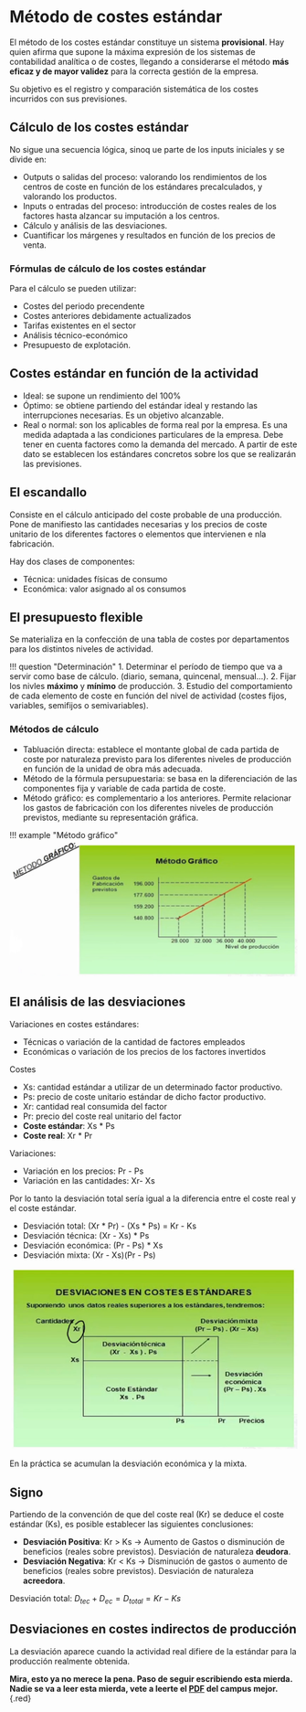 # Método de costes estándar

El método de los costes estándar constituye un sistema **provisional**. Hay quien afirma que supone la máxima expresión de los sistemas de contabilidad analítica o de costes, llegando a considerarse el método **más eficaz y de mayor validez** para la correcta gestión de la empresa.

Su objetivo es el registro y comparación sistemática de los costes incurridos con sus previsiones.

## Cálculo de los costes estándar

No sigue una secuencia lógica, sinoq ue parte de los inputs iniciales y se divide en:

- Outputs o salidas del proceso: valorando los rendimientos de los centros de coste en función de los estándares precalculados, y valorando los productos.
- Inputs o entradas del proceso: introducción de costes reales de los factores hasta alzancar su imputación a los centros.
- Cálculo y análisis de las desviaciones.
- Cuantificar los márgenes y resultados en función de los precios de venta.

### Fórmulas de cálculo de los costes estándar

Para el cálculo se pueden utilizar:

- Costes del periodo precendente
- Costes anteriores debidamente actualizados
- Tarifas existentes en el sector
- Análisis técnico-económico
- Presupuesto de explotación.

## Costes estándar en función de la actividad

- Ideal: se supone un rendimiento del 100%
- Óptimo: se obtiene partiendo del estándar ideal y restando las interrupciones necesarias. Es un objetivo alcanzable.
- Real o normal: son los aplicables de forma real por la empresa. Es una medida adaptada a las condiciones particulares de la empresa. Debe tener en cuenta factores como la demanda del mercado. A partir de este dato se establecen los estándares concretos sobre los que se realizarán las previsiones.

## El escandallo

Consiste en el cálculo anticipado del coste probable de una producción. Pone de manifiesto las cantidades necesarias y los precios de coste unitario de los diferentes factores o elementos que intervienen e nla fabricación.

Hay dos clases de componentes:

- Técnica: unidades físicas de consumo
- Económica: valor asignado al os consumos

## El presupuesto flexible

Se materializa en la confección de una tabla de costes por departamentos para los distintos niveles de actividad.

!!! question "Determinación"
    1. Determinar el período de tiempo que va a servir como base de cálculo. (diario, semana, quincenal, mensual...).
    2. Fijar los nivles **máximo** y **mínimo** de producción.
    3. Estudio del comportamiento de cada elemento de coste en función del nivel de actividad (costes fijos, variables, semifijos o semivariables).

### Métodos de cálculo

- Tabluación directa: establece el montante global de cada partida de coste por naturaleza previsto para los diferentes niveles de producción en función de la unidad de obra más adecuada.
- Método de la fórmula persupuestaria: se basa en la diferenciación de las componentes fija y variable de cada partida de coste.
- Método gráfico: es complementario a los anteriores. Permite relacionar los gastos de fabricación con los diferentes niveles de producción previstos, mediante su representación gráfica.

!!! example "Método gráfico"
    ![img](../images/tema-9/teoria/metodo-grafico.png)

## El análisis de las desviaciones

Variaciones en costes estándares:

- Técnicas o variación de la cantidad de factores empleados
- Económicas o variación de los precios de los factores invertidos

Costes

- Xs: cantidad estándar a utilizar de un determinado factor productivo.
- Ps: precio de coste unitario estándar de dicho factor productivo.
- Xr: cantidad real consumida del factor
- Pr: precio del coste real unitario del factor
- **Coste estándar**: Xs * Ps
- **Coste real**: Xr * Pr

Variaciones:

- Variación en los precios: Pr - Ps
- Variación en las cantidades: Xr- Xs

Por lo tanto la desviación total sería igual a la diferencia entre el coste real y el coste estándar.

- Desviación total: (Xr \* Pr) - (Xs \* Ps) = Kr - Ks
- Desviación técnica: (Xr - Xs) * Ps
- Desviación económica: (Pr - Ps) * Xs
- Desviación mixta: (Xr - Xs)(Pr - Ps)

![img](../images/tema-9/teoria/desviaciones.png)

En la práctica se acumulan la desviación económica y la mixta.

## Signo

Partiendo de la convención de que del coste real (Kr) se deduce el coste estándar (Ks), es posible establecer las siguientes conclusiones:

- **Desviación Positiva**: Kr > Ks → Aumento de Gastos o disminución de beneficios (reales sobre previstos). Desviación de naturaleza **deudora**.
- **Desviación Negativa**: Kr < Ks → Disminución de gastos o aumento de beneficios (reales sobre previstos). Desviación de naturaleza **acreedora**.

Desviación total: $D_{tec}+D_{ec}=D_{total}=Kr-Ks$

## Desviaciones en costes indirectos de producción

La desviación aparece cuando la actividad real difiere de la estándar para la producción realmente obtenida.

**Mira, esto ya no merece la pena. Paso de seguir escribiendo esta mierda. Nadie se va a leer esta mierda, vete a leerte el [PDF](https://campusvirtual.uva.es/mod/resource/view.php?id=1078525) del campus mejor.**{.red}
